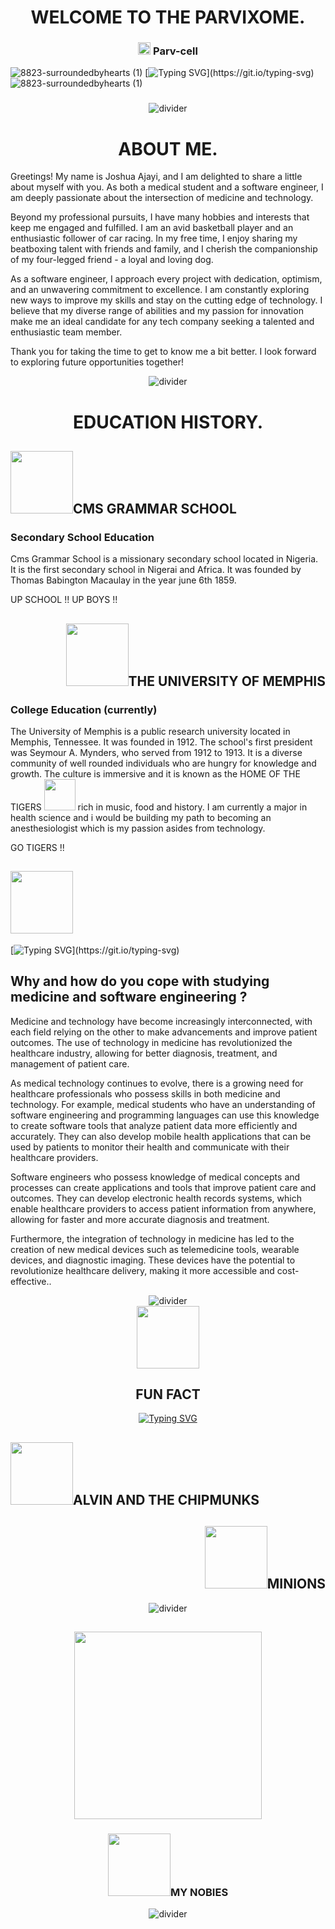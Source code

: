 <h1 align="center">
  WELCOME TO THE PARVIXOME.
</h1>
<h3 align="center"><img src="https://github.com/naruhitokaide/naruhitokaide/blob/main/code.gif" height="20"/> Parv-cell</h3>

![8823-surroundedbyhearts (1)](https://user-images.githubusercontent.com/122843056/222825850-75f1bba2-98ba-4c76-8b26-8469d5ffe47b.gif)
[![Typing SVG](https://readme-typing-svg.herokuapp.com?font=Monalisa&weight=800&duration=4901&pause=803&color=1FCEF7&width=435&lines=Welcome+to+the+Parvixome+Parv-cell.;I+am+Joshua+Ajayi.;I+am+a+medical+student.;I+am+a+software+engineer.;I+love+playing+basketball.;I+love+Beatboxing.;I+love+car+racing.;I+am+sociable.;I+love+new+experiences.;I+am+optimistic.;I+am+creative.;I+am+dedicated+to+tech+and+medicine.;Let's+crack+a+joke+and+break+a+yoke.;Why+do+programmers+love+dark+mode+%3F;Because+light+attracts+bugs+!!;Thank+you.;Immerse+in+the+PARVIXOME.;Join+the+PARVNOBIES.)](https://git.io/typing-svg)
![8823-surroundedbyhearts (1)](https://user-images.githubusercontent.com/122843056/222825850-75f1bba2-98ba-4c76-8b26-8469d5ffe47b.gif)
<h3 align="center">
  
</h3>

<div align="center">
  <img src="https://github.com/naruhitokaide/naruhitokaide/blob/main/divider1.png" alt="divider"/>
</div> 

<h1 align="center">
  ABOUT ME.
</h1>
<p>
  Greetings! My name is Joshua Ajayi, and I am delighted to share a little about myself with you. As both a medical student and a software engineer, I am deeply passionate about the intersection of medicine and technology.

Beyond my professional pursuits, I have many hobbies and interests that keep me engaged and fulfilled. I am an avid basketball player and an enthusiastic follower of car racing. In my free time, I enjoy sharing my beatboxing talent with friends and family, and I cherish the companionship of my four-legged friend - a loyal and loving dog.

As a software engineer, I approach every project with dedication, optimism, and an unwavering commitment to excellence. I am constantly exploring new ways to improve my skills and stay on the cutting edge of technology. I believe that my diverse range of abilities and my passion for innovation make me an ideal candidate for any tech company seeking a talented and enthusiastic team member.

Thank you for taking the time to get to know me a bit better. I look forward to exploring future opportunities together!
  </p>
  
  <div align="center">
  <img src="https://github.com/naruhitokaide/naruhitokaide/blob/main/divider1.png" alt="divider"/>
</div>

<h1 align="center">
  EDUCATION HISTORY.
</h1>



<h2 align="left"><img src="https://user-images.githubusercontent.com/122843056/222989333-5b4d28ef-6898-4a29-9fca-5d90b1a319e0.png" height="100"/>CMS GRAMMAR SCHOOL</h2>
<h3> Secondary School Education</h3>
<p>Cms Grammar School is a missionary secondary school located in Nigeria. It is the first secondary school in Nigerai and Africa. It was founded by Thomas Babington Macaulay in the year june 6th 1859. </p>
<p> UP SCHOOL !! UP BOYS !!</p>

<h2 align="right"><img src="https://user-images.githubusercontent.com/122843056/222989639-97ed9d78-0737-4b24-bcfb-51904e3d694e.png" height="100"/>THE UNIVERSITY OF
MEMPHIS</h2>
<h3 align="left">College Education (currently)</h3>
<p>The University of Memphis is a public research university located in Memphis, Tennessee. It was founded in 1912. The school's first president was Seymour A. Mynders, who served from 1912 to 1913. It is a diverse community of well rounded individuals who are hungry for knowledge and growth. The culture is immersive and it is known as the HOME OF THE TIGERS <img src="https://user-images.githubusercontent.com/122843056/222990133-5114dfd1-58b7-4d74-b39e-3e6da1a50f0a.png" height="50" top="-20"/> rich in music, food and history. I am currently a major in health science and i would be building my path to becoming an anesthesiologist which is my passion asides from technology. </p>
<p> GO TIGERS !!</p>

<h2 align="left"><img src="https://user-images.githubusercontent.com/122843056/222991085-c59fbae4-9cde-46a7-9fb5-029609f39b37.png" height="100"/></h2>

[![Typing SVG](https://readme-typing-svg.herokuapp.com?font=Fira+Code&weight=900&size=25&pause=1000&color=F70000&width=435&lines=MOST+ASKED+QUESTION+!!!)](https://git.io/typing-svg)

<h2 align="left">Why and how do you cope with studying medicine and software engineering ?</h2>
<p>Medicine and technology have become increasingly interconnected, with each field relying on the other to make advancements and improve patient outcomes. The use of technology in medicine has revolutionized the healthcare industry, allowing for better diagnosis, treatment, and management of patient care.

As medical technology continues to evolve, there is a growing need for healthcare professionals who possess skills in both medicine and technology. For example, medical students who have an understanding of software engineering and programming languages can use this knowledge to create software tools that analyze patient data more efficiently and accurately. They can also develop mobile health applications that can be used by patients to monitor their health and communicate with their healthcare providers.

Software engineers who possess knowledge of medical concepts and processes can create applications and tools that improve patient care and outcomes. They can develop electronic health records systems, which enable healthcare providers to access patient information from anywhere, allowing for faster and more accurate diagnosis and treatment.

Furthermore, the integration of technology in medicine has led to the creation of new medical devices such as telemedicine tools, wearable devices, and diagnostic imaging. These devices have the potential to revolutionize healthcare delivery, making it more accessible and cost-effective.. </p>

<div align="center">
  <img src="https://github.com/naruhitokaide/naruhitokaide/blob/main/divider1.png" alt="divider"/>
</div>

<div id="header" align="center">
  <img src="https://media.giphy.com/media/HwBlFQZFcAoUcPHZdX/giphy.gif" width="100"/>
</div>
<div align="center">
<h2> FUN FACT </h2>

[![Typing SVG](https://readme-typing-svg.herokuapp.com?font=Fira+Code&weight=900&size=19&pause=1000&color=F70000&width=435&lines=BIG+FAN+OF+ALVIN+AND+THE+CHIPMUNKS;BIG+FAN+OF+THE+MINIONS)](https://git.io/typing-svg)
<h2 align="left"><img src="https://user-images.githubusercontent.com/122843056/223071151-4c25b500-d3cf-40cc-925e-c784fb048673.png" height="100"/>ALVIN AND THE CHIPMUNKS</h2>

<h2 align="right"><img src="https://user-images.githubusercontent.com/122843056/223104043-a75b990a-2922-4aff-baed-3df0502a48b9.png" height="100"/>MINIONS </h2>

<div align="center">
  <img src="https://github.com/naruhitokaide/naruhitokaide/blob/main/divider1.png" alt="divider"/>
</div>

<h2 align="center"><img src="https://user-images.githubusercontent.com/122843056/222992067-f3d05bc4-769e-412b-9be1-00fa7356e74b.gif" height="300"/></h2>

<h3 align="center"><img src="https://github.com/naruhitokaide/naruhitokaide/blob/main/code.gif" height="100"/>MY NOBIES</h3>

<div align="center">
  <img src="https://github.com/naruhitokaide/naruhitokaide/blob/main/divider1.png" alt="divider"/>
</div>

